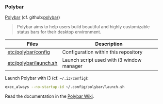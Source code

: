### Polybar

[Polybar][0] (cf. github:[polybar][1])

> Polybar aims to help users build beautiful and highly customizable status 
> bars for their desktop environment.

Files                      | Description
---------------------------|---------------------------
[etc/polybar/config][3]    | Configuration within this repository
[etc/polybar/launch.sh][4] | Launch script used with i3 window manager

Launch Polybar with i3 (cf. `~/.i3/config`):

```bash
exec_always --no-startup-id ~/.config/polybar/launch.sh
```

Read the documentation in the [Polybar Wiki][2].

[0]: https://polybar.github.io/
[1]: https://github.com/jaagr/polybar
[2]: https://github.com/jaagr/polybar/wiki
[3]: config
[4]: launch.sh
